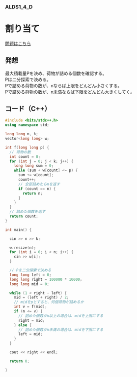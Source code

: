 ### ALDS1_4_D

# 割り当て

  [問題はこちら](https://onlinejudge.u-aizu.ac.jp/courses/lesson/1/ALDS1/4/ALDS1_4_D)


## 発想

  最大積載量Pを決め、荷物が詰める個数を確認する。<br>
  Pは二分探索で決める。<br>
  Pで詰める荷物の数が、nならば上限をどんどん小さくする。<br>
  Pで詰める荷物の数が、n未満ならば下限をどんどん大きくしてく。


## コード（C++）

```cpp
#include <bits/stdc++.h>
using namespace std;

long long n, k;
vector<long long> w;

int f(long long p) {
  // 荷物の数
  int count = 0;
  for (int j = 0; j < k; j++) {
    long long sum = 0;
    while (sum + w[count] <= p) {
      sum += w[count];
      count++;
      // 全部詰めたらnを返す
      if (count == n) {
        return n;
      }
    }
  }
  // 詰めた個数を返す
  return count;
}

int main() {

  cin >> n >> k;

  w.resize(n);  
  for (int i = 0; i < n; i++) {
    cin >> w[i];
  }

  // Pを二分探索で決める
  long long left = 0;
  long long right = 100000 * 10000;
  long long mid = 0;

  while (1 < right - left) {
    mid = (left + right) / 2;
    // midをpとすると、何個荷物が詰めるか
    int v = f(mid);
    if (n <= v) {
      // 詰めた個数がn以上の場合は、midを上限にする
      right = mid;
    } else {
      // 詰めた個数がn未満の場合は、midを下限にする
      left = mid;
    }
  }

  cout << right << endl;

  return 0;

}
```
